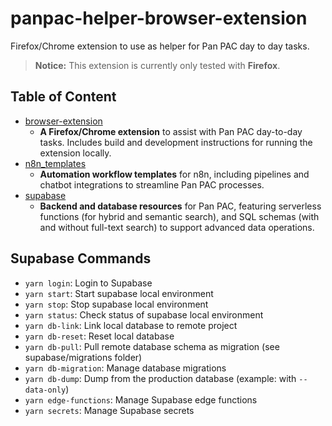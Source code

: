 # panpac-helper-browser-extension

Firefox/Chrome extension to use as helper for Pan PAC day to day tasks.

> **Notice:** This extension is currently only tested with **Firefox**.

## Table of Content

- [browser-extension](./browser-extension/)
  - **A Firefox/Chrome extension** to assist with Pan PAC day-to-day tasks. Includes build and development instructions for running the extension locally.
- [n8n_templates](./n8n_templates/)
  - **Automation workflow templates** for n8n, including pipelines and chatbot integrations to streamline Pan PAC processes.
- [supabase](./supabase/)
  - **Backend and database resources** for Pan PAC, featuring serverless functions (for hybrid and semantic search), and SQL schemas (with and without full-text search) to support advanced data operations.

##  Supabase Commands

- `yarn login`: Login to Supabase
- `yarn start`: Start supabase local environment
- `yarn stop`: Stop supabase local environment
- `yarn status`: Check status of supabase local environment
- `yarn db-link`: Link local database to remote project
- `yarn db-reset`: Reset local database
- `yarn db-pull`: Pull remote database schema as migration (see
  supabase/migrations folder)
- `yarn db-migration`: Manage database migrations
- `yarn db-dump`: Dump from the production database (example: with `--data-only`)
- `yarn edge-functions`: Manage Supabase edge functions
- `yarn secrets`: Manage Supabase secrets